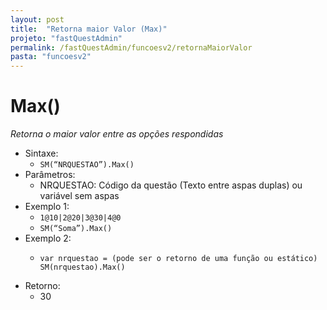 ```yaml
---
layout: post
title:  "Retorna maior Valor (Max)"
projeto: "fastQuestAdmin"
permalink: /fastQuestAdmin/funcoesv2/retornaMaiorValor
pasta: "funcoesv2"
---
```


# Max()
*Retorna o maior valor entre as opções respondidas*

- Sintaxe: 
  - `SM(“NRQUESTAO”).Max()`
- Parâmetros:
  - NRQUESTAO: Código da questão (Texto entre aspas duplas) ou variável sem aspas
- Exemplo 1:
  - `1@10|2@20|3@30|4@0`
  - `SM(“Soma”).Max()`
- Exemplo 2:
  - <pre>
    <code>var nrquestao = (pode ser o retorno de uma função ou estático)
    SM(nrquestao).Max()</code>
    </pre>
- Retorno:
  - 30
